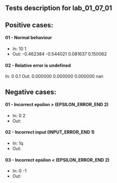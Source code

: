 ## Tests description for lab_01_07_01

## Positive cases:

#### 01 - Normal behaviour
- In: 10 1
- Out: -0.462384
 -0.544021
 0.081637
0.150062

#### 02 - Relative error is undefined
In: 0 0.1
Out: 0.000000 0.000000 0.000000 nan

## Negative cases:
#### 01 - Incorrect epsilon > (EPSILON_ERROR_END 2)
- In: 0 2
- Out:

#### 02 - Incorrect input (INPUT_ERROR_END 1)
- In: 1q
- Out:

#### 03 - Incorrect epsilon < (EPSILON_ERROR_END 2)
- In: 0 -1
- Out: 